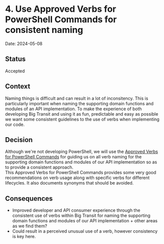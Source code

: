 # 4. Use Approved Verbs for PowerShell Commands for consistent naming

Date: 2024-05-08

## Status

Accepted

## Context

Naming things is difficult and can result in a lot of inconsitency. This is particularly important when naming the supporting domain functions and modules of an API implementation. To make the experience of both developing Big Transit and using it as fun, predictable and easy as possible we want some consistent guidelines to the use of verbs when implementing our code.

## Decision

Although we're not developing PowerShell, we will use the [Approved Verbs for PowerShell Commands](https://learn.microsoft.com/en-us/powershell/scripting/developer/cmdlet/approved-verbs-for-windows-powershell-commands?view=powershell-7.4) for guiding us on all verb naming for the supporting domain functions and modules of our API implementation so as to provide a consistent approach.  
This Approved Verbs for PowerShell Commands provides some very good recommendations on verb usage along with specific verbs for different lifecycles. It also documents synonyms that should be avoided.

## Consequences

* Improved developer and API consumer experience through the consistent use of verbs within Big Transit for naming the supporting domain functions and modules of our API implementation + other areas as we find them?
* Could result in a perceived unusual use of a verb, however consistency is key here.
